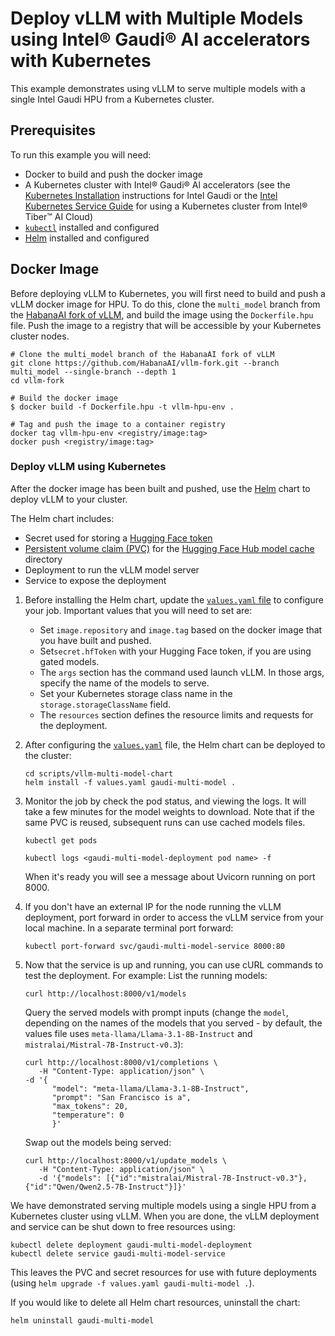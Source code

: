# Deploy vLLM with Multiple Models using Intel® Gaudi® AI accelerators with Kubernetes

This example demonstrates using vLLM to serve multiple models with a single Intel Gaudi HPU from a Kubernetes cluster.

## Prerequisites

To run this example you will need:
* Docker to build and push the docker image
* A Kubernetes cluster with Intel® Gaudi® Al accelerators (see the
  [Kubernetes Installation](https://docs.habana.ai/en/latest/Installation_Guide/Additional_Installation/Kubernetes_Installation/index.html)
  instructions for Intel Gaudi or the [Intel Kubernetes Service Guide](https://console.cloud.intel.com/docs/guides/k8s_guide.html)
  for using a Kubernetes cluster from Intel® Tiber™ AI Cloud)
* [`kubectl`](https://kubernetes.io/docs/tasks/tools/#kubectl) installed and configured
* [Helm](https://helm.sh/docs/intro/quickstart/) installed and configured

## Docker Image

Before deploying vLLM to Kubernetes, you will first need to build and push a vLLM docker image for HPU. To do this,
clone the `multi_model` branch from the [HabanaAI fork of vLLM](https://github.com/HabanaAI/vllm-fork/tree/multi_model),
and build the image using the `Dockerfile.hpu` file. Push the image to a registry that will be accessible by your
Kubernetes cluster nodes.

```
# Clone the multi_model branch of the HabanaAI fork of vLLM
git clone https://github.com/HabanaAI/vllm-fork.git --branch multi_model --single-branch --depth 1
cd vllm-fork

# Build the docker image
$ docker build -f Dockerfile.hpu -t vllm-hpu-env .

# Tag and push the image to a container registry
docker tag vllm-hpu-env <registry/image:tag>
docker push <registry/image:tag>
```

### Deploy vLLM using Kubernetes

After the docker image has been built and pushed, use the [Helm](https://helm.sh) chart to deploy vLLM to your cluster.

The Helm chart includes:
* Secret used for storing a [Hugging Face token](https://huggingface.co/docs/hub/en/security-tokens)
* [Persistent volume claim (PVC)](https://kubernetes.io/docs/concepts/storage/persistent-volumes/) for the [Hugging Face Hub model cache](https://huggingface.co/docs/huggingface_hub/en/guides/manage-cache) directory
* Deployment to run the vLLM model server
* Service to expose the deployment

1. Before installing the Helm chart, update the [`values.yaml` file](values.yaml) to configure your job. Important
   values that you will need to set are:
   * Set `image.repository` and `image.tag` based on the docker image that you have built and pushed.
   * Set`secret.hfToken` with your Hugging Face token, if you are using gated models.
   * The `args` section has the command used launch vLLM. In those args, specify the name of the models to serve.
   * Set your Kubernetes storage class name in the `storage.storageClassName` field.
   * The `resources` section defines the resource limits and requests for the deployment.

2. After configuring the [`values.yaml`](values.yaml) file, the Helm chart can be deployed to the cluster:

   ```
   cd scripts/vllm-multi-model-chart
   helm install -f values.yaml gaudi-multi-model .
   ```

3. Monitor the job by check the pod status, and viewing the logs. It will take a few minutes for the model weights to
   download. Note that if the same PVC is reused, subsequent runs can use cached models files.

   ```
   kubectl get pods

   kubectl logs <gaudi-multi-model-deployment pod name> -f
   ```

   When it's ready you will see a message about Uvicorn running on port 8000.
4. If you don't have an external IP for the node running the vLLM deployment, port forward in order to access the
   vLLM service from your local machine. In a separate terminal port forward:

   ```
   kubectl port-forward svc/gaudi-multi-model-service 8000:80
   ```

5. Now that the service is up and running, you can use cURL commands to test the deployment. For example:
   List the running models:

   ```
   curl http://localhost:8000/v1/models
   ```

   Query the served models with prompt inputs (change the `model`, depending on the names of the models that you
     served - by default, the values file uses `meta-llama/Llama-3.1-8B-Instruct` and `mistralai/Mistral-7B-Instruct-v0.3`):
  
   ```
   curl http://localhost:8000/v1/completions \
      -H "Content-Type: application/json" \
   -d '{
         "model": "meta-llama/Llama-3.1-8B-Instruct",
         "prompt": "San Francisco is a",
         "max_tokens": 20,
         "temperature": 0
         }'
   ```

   Swap out the models being served:

   ```
   curl http://localhost:8000/v1/update_models \
      -H "Content-Type: application/json" \
      -d '{"models": [{"id":"mistralai/Mistral-7B-Instruct-v0.3"},{"id":"Qwen/Qwen2.5-7B-Instruct"}]}'
   ```

We have demonstrated serving multiple models using a single HPU from a Kubernetes cluster using vLLM. When you are done,
the vLLM deployment and service can be shut down to free resources using:

```
kubectl delete deployment gaudi-multi-model-deployment
kubectl delete service gaudi-multi-model-service
```

This leaves the PVC and secret resources for use with future deployments
(using `helm upgrade -f values.yaml gaudi-multi-model .`).

If you would like to delete all Helm chart resources, uninstall the chart:

```
helm uninstall gaudi-multi-model
```
